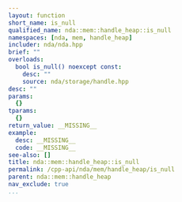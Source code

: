 ```yaml
---
layout: function
short_name: is_null
qualified_name: nda::mem::handle_heap::is_null
namespaces: [nda, mem, handle_heap]
includer: nda/nda.hpp
brief: ""
overloads:
  bool is_null() noexcept const:
    desc: ""
    source: nda/storage/handle.hpp
desc: ""
params:
  {}
tparams:
  {}
return_value: __MISSING__
example:
  desc: __MISSING__
  code: __MISSING__
see-also: []
title: nda::mem::handle_heap::is_null
permalink: /cpp-api/nda/mem/handle_heap/is_null
parent: nda::mem::handle_heap
nav_exclude: true
...
```



